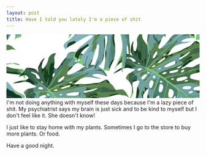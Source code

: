 ```yaml
---
layout: post
title: Have I told you lately I'm a piece of shit
---
```

![plants](/images/monstera.png)
I'm not doing anything with myself these days because I'm a lazy piece of shit. My psychiatrist says my brain is just sick and to be kind to myself but I don't feel like it. She doesn't know! 

I just like to stay home with my plants. Sometimes I go to the store to buy more plants. Or food. 

Have a good night. 
